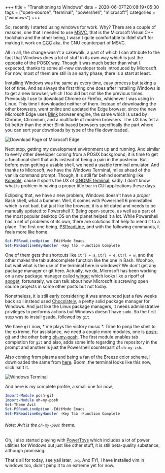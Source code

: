 +++
title = "Transitioning to Windows"
date = 2020-06-07T20:08:19+05:30
tags = ["open-source", "terminal", "powershell", "microsoft"]
categories = ["windows"]
+++

So, recently I started using windows for work. Why? There are a couple of reasons, one that I needed to use [MSVC](https://en.wikipedia.org/wiki/Microsoft_Visual_C%2B%2B), that is the Microsoft Visual C++ toolchain and the other being, I wasn't quite comfortable to ifdef stuff for making it work on [GCC](https://en.wikipedia.org/wiki/GNU_Compiler_Collection) aka, the GNU counterpart of MSVC.

All in all, the change wasn't a cakewalk, a part of which I can attribute to the fact that Windows does a lot of stuff in its own way which is just the opposite of the POSIX way. Though it was much better than what I expected, thanks to some all-new developer tools introduced by Microsoft. For now, most of them are still in an early phase, there is a start at least.

Installing Windows was the same as every time, easy process but taking a lot of time. And as always the first thing one does after installing Windows is to get a new browser, which I too did but not like the previous times. Previously I use to download Chrome or Firefox, whichever I was using in Linux. This time I downloaded neither of them. Instead of downloading the other browsers, went online and updated the Edge browser, since the new Microsoft Edge uses [Blink](https://en.wikipedia.org/wiki/Blink_(browser_engine)) browser engine, the same which is used by Chrome, Chromium, and a multitude of modern browsers. The UX has felt a bit better than the other Blink based browsers specifically the part where you can sort your downloads by type of the file downloaded.

![Download Page of Microsoft Edge](/img/edge_download.png)

Next stop, getting my development environment up and running. And similar to every other developer coming from a POSIX background, it is time to get a functional shell that aids instead of being a pain in the posterior. But before even getting a usable shell, we need a usable terminal emulator. And thanks to Microsoft, we have the Windows Terminal, miles ahead of the vanilla command prompt. Though, it is still far behind something like [Konsole](https://konsole.kde.org/), cause it sports the UX of [GNOME terminal](https://en.wikipedia.org/wiki/GNOME_Terminal), sadly. I don't know what is problem in having a proper title bar in GUI applications these days.

Eclipsing that, we have a new problem, Windows doesn't have a _proper_ Bash shell, what a bummer. Well, it comes with Powershell 6 preinstalled which is not bad, but just like the browser, it is a bit dated and needs to be manually updated to Powershell 7. Being open-source, as well as a part of the most popular desktop OS on the planet helped it a lot. While Powershell has a set of problems of its own, there are solutions that help to mend it to a place. The first one being, [PSReadLine](https://github.com/PowerShell/PSReadLine), and with the following commands, it feels more like home.

```powershell
Set-PSReadLineOption -EditMode Emacs
Set-PSReadlineKeyHandler -Key Tab -Function Complete
```
One of them gets the shortcuts like `Ctrl + a`, `Ctrl + e`, `Ctrl + w`, and the other makes the tab autocomplete function like the one in Bash. Woohoo, but wait what is the use of the terminal here in windows? We don't get any package manager or git here. Actually, we do, Microsoft has been working on a new package manager called [winget](https://github.com/microsoft/winget-cli) which looks like a ripoff of [appget](https://keivan.io/the-day-appget-died/), fortunately, we can talk about how Microsoft is screwing open source projects in some other posts but not today.

Nonetheless, it is still early considering it was announced just a few weeks back so I instead used [Chocolately](https://chocolatey.org/), a pretty solid package manager for Windows. And just like the Linux package managers, it needs administrative privileges to performs actions but Windows doesn't have `sudo`. So the first step was to install [gsudo](https://github.com/gerardog/gsudo), followed by `git`.

We have `git` now, * me plays the victory music *. Time to pimp the shell to the extreme. For assistance, we need a couple more modules, one is [posh-git](https://github.com/dahlbyk/posh-git) and the other being [oh-my-posh](https://github.com/JanDeDobbeleer/oh-my-posh). The first module enables tab completion for `git` and also, adds some info regarding the repository in the prompt and another is just the Powershell counterpart of `oh-my-zsh`.

Also coming from plasma and being a fan of the Breeze color scheme, I downloaded the same from [here](https://atomcorp.github.io/themes/). Boom, the terminal looks like this now, slick isn't it.

![Windows Terminal](/img/windows_terminal.png)

And here is my complete profile, a small one for now,

```powershell
Import-Module posh-git
Import-Module oh-my-posh
Set-Theme Avit
Set-PSReadLineOption -EditMode Emacs
Set-PSReadlineKeyHandler -Key Tab -Function Complete
```
###### Note: Avit is the `oh-my-posh` theme.

Oh, I also started playing with [PowerToys](https://github.com/microsoft/PowerToys) which includes a lot of power utilities for Windows but just like other stuff, it is still beta-quality substance, although promising.

That's all for today, see yall later, `:wq`. And FYI, I have installed vim in windows too, didn't pimp it to an extreme yet for now.
